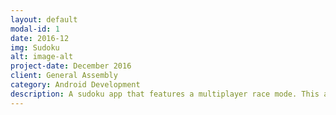 ```yaml
---
layout: default
modal-id: 1
date: 2016-12
img: Sudoku
alt: image-alt
project-date: December 2016
client: General Assembly
category: Android Development
description: A sudoku app that features a multiplayer race mode. This app is heavy on logic but also implements Google Play Games Services. Find the repo <a href="https://github.com/ScottLindley/Su-you-think-you-can-Doku">here</a>.
---
```

